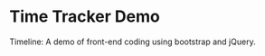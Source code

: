 Time Tracker Demo
=================

Timeline: A demo of front-end coding using bootstrap and jQuery.
